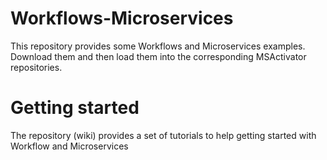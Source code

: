 # Workflows-Microservices
This repository provides some Workflows and Microservices examples.
Download them and then load them into the corresponding MSActivator repositories. 

# Getting started
The repository (wiki) provides a set of tutorials to help getting started with Workflow and Microservices
